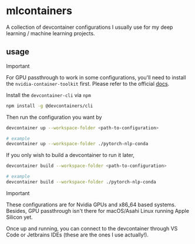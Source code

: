# mlcontainers

A collection of devcontainer configurations I usually use for my deep learning / machine learning projects.

## usage

> [!IMPORTANT]
> For GPU passthrough to work in some configurations, you'll need to install
> the `nvidia-container-toolkit` first. Please refer to the official [docs](https://docs.nvidia.com/datacenter/cloud-native/container-toolkit/latest/install-guide.html).

Install the `devcontainer-cli` via `npm`

```bash
npm install -g @devcontainers/cli
```

Then run the configuration you want by

```bash
devcontainer up --workspace-folder <path-to-configuration>

# example
devcontainer up --workspace-folder ./pytorch-nlp-conda
```

If you only wish to build a devcontainer to run it later,

```bash
devcontainer build --workspace-folder <path-to-configuration>

# example
devcontainer build --workspace-folder ./pytorch-nlp-conda
```

> [!IMPORTANT]
> These configurations are for Nvidia GPUs and x86_64 based systems.
> Besides, GPU passthrough isn't there for macOS/Asahi Linux running Apple Silicon yet.

Once up and running, you can connect to the devcontainer through VS Code or Jetbrains IDEs (these are the ones I use actually!).
